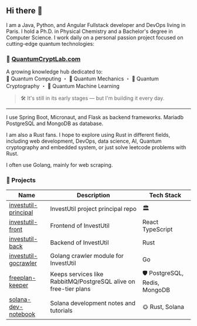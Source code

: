 ## Hi there 👋
I am a Java, Python, and Angular Fullstack developer and DevOps living in Paris. 
I hold a Ph.D. in Physical Chemistry and a Bachelor's degree in Computer Science.
I work daily on a personal passion project focused on cutting-edge quantum technologies:

### 🚀 [QuantumCryptLab.com](https://www.quantumcryptlab.com)  
A growing knowledge hub dedicated to:  
🧠 Quantum Computing ・ 🔬 Quantum Mechanics ・ 🔐 Quantum Cryptography ・ 🤖 Quantum Machine Learning  

> 🛠️ It's still in its early stages — but I'm building it every day.

---

I use Spring Boot, Micronaut, and Flask as backend frameworks.
Mariadb PostgreSQL and MongoDB as database.

I am also a Rust fans. I hope to explore using Rust in different fields, including web development, DevOps, data science, AI, Quantum cryptography and embedded system, or just solve leetcode problems with Rust.

I often use Golang, mainly for web scraping.

### 🔖 Projects

| Name | Description | Tech Stack |
|------|-------------|------------|
| [investutil-principal]([https://github.com/investutil/investutil-principal](https://github.com/investutil/investutil-principal)) | InvestUtil project principal repo | 🏛️ |
| [investutil-front](https://github.com/investutil/investutil-front) | Frontend of InvestUtil | React TypeScript |
| [investutil-back](https://github.com/investutil/investutil-back) | Backend of InvestUtil | Rust |
| [investutil-gocrawler](https://github.com/investutil/investutil-gocrawler) | Golang crawler module for InvestUtil | Go |
| [freeplan-keeper](https://github.com/xudongzhaodev/freeplan-keeper) | Keeps services like RabbitMQ/PostgreSQL alive on free-tier plans | 🛡️ PostgreSQL, Redis, MongoDB |
| [solana-dev-notebook](https://github.com/quantumcryptlab/solana-dev-notebook) | Solana development notes and tutorials | 🌞 Rust, Solana |


<!--
**xudongzhaodev/xudongzhaodev** is a ✨ _special_ ✨ repository because its `README.md` (this file) appears on your GitHub profile.

Here are some ideas to get you started:

- 🔭 I’m currently working on ...
- 🌱 I’m currently learning ...
- 👯 I’m looking to collaborate on ...
- 🤔 I’m looking for help with ...
- 💬 Ask me about ...
- 📫 How to reach me: ...
- 😄 Pronouns: ...
- ⚡ Fun fact: ...
-->
